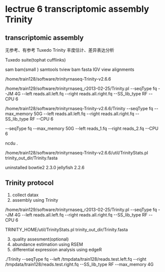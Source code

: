 # lectrue 6 transcriptomic assembly Trinity

## transcriptomic assembly
无参考、有参考
Tuxedo Trinity
丰度估计、差异表达分析

Tuxedo suite(tophat cufflinks)

sam
bam(small )
samtools tview bam fasta
IGV view alignments

/home/train128/software/trinityrnaseq-Trinity-v2.6.6

/home/train129/software/trinityrnaseq_r2013-02-25/Trinity.pl --seqType fq --JM 4G --left reads.all.left.fq --right reads.all.right.fq --SS_lib_type RF --CPU 6

/home/train128/software/trinityrnaseq-Trinity-v2.6.6/Trinity --seqType fq --max_memory 50G --left reads.all.left.fq --right reads.all.right.fq --SS_lib_type RF --CPU 6

--seqType fq --max_memory 50G --left reads_1.fq  --right reads_2.fq --CPU 6

ncdu .

/home/train128/software/trinityrnaseq-Trinity-v2.6.6/util/TrinityStats.pl trinity_out_dir/Trinity.fasta



uninstalled
bowtie2 2.3.0
jellyfish 2.2.6


## Trinity protocol
1. collect datax
2. assembly using Trinity

/home/train129/software/trinityrnaseq_r2013-02-25/Trinity.pl --seqType fq --JM 4G --left reads.all.left.fq --right reads.all.right.fq --SS_lib_type RF --CPU 6

TRINITY_HOME/util/TrinityStats.pl trinity_out_dir/Trinity.fasta

3. quality assesment(optional)
4. abundance estimation using RSEM
5. differential expression analysis using edgeR

./Trinity --seqType fq  --left /tmpdata/train128/reads.test.left.fq --right /tmpdata/train128/reads.test.right.fq --SS_lib_type RF --max_memory 4G


